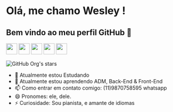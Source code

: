 # Olá, me chamo Wesley ! 
## Bem vindo ao meu perfil GitHub 👋

<img src="https://cdn.jsdelivr.net/gh/devicons/devicon@latest/icons/facebook/facebook-original.svg" width="30" />
<img src="https://cdn.jsdelivr.net/gh/devicons/devicon@latest/icons/github/github-original.svg" width="30" />
<img src="https://cdn.jsdelivr.net/gh/devicons/devicon@latest/icons/linkedin/linkedin-original.svg" width="30" />
<img src="https://cdn.jsdelivr.net/gh/devicons/devicon@latest/icons/vscode/vscode-original.svg" width="30" />
<img src="https://cdn.jsdelivr.net/gh/devicons/devicon@latest/icons/python/python-original.svg" width="30" />


![GitHub Org's stars](https://img.shields.io/github/stars/camilafernanda?style=social)

- 🔭 Atualmente estou Estudando
- 🌱 Atualmente estou aprendendo ADM, Back-End & Front-End
- 📫 Como entrar em contato comigo: (11)9870758595 whatsapp
- 😄 Pronomes: ele, dele.
- ⚡ Curiosidade: Sou pianista, e amante de idiomas

